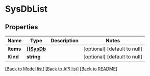 # SysDbList

## Properties
Name | Type | Description | Notes
------------ | ------------- | ------------- | -------------
**Items** | [**[]SysDb**](sys_db.md) |  | [optional] [default to null]
**Kind** | **string** |  | [optional] [default to null]

[[Back to Model list]](../README.md#documentation-for-models) [[Back to API list]](../README.md#documentation-for-api-endpoints) [[Back to README]](../README.md)


